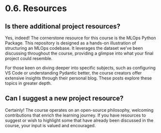 # 0.6. Resources

## Is there additional project resources?

Yes, indeed! The cornerstone resource for this course is the MLOps Python Package. This repository is designed as a hands-on illustration of structuring an MLOps codebase. It leverages the dataset we’ve been discussing throughout the course, providing a glimpse into what your final project could resemble.

For those keen on diving deeper into specific subjects, such as configuring VS Code or understanding Pydantic better, the course creators offer extensive insights through their personal blog. These posts explore these topics in greater depth.

## Can I suggest a new project resource?

Certainly! The course operates on an open-source philosophy, welcoming contributions that enrich the learning journey. If you have resources to suggest or wish to highlight some that have already been discussed in the course, your input is valued and encouraged.